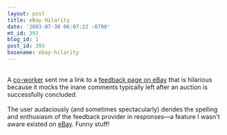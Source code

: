 ```yaml
---
layout: post
title: eBay Hilarity
date: '2003-07-30 06:07:22 -0700'
mt_id: 393
blog_id: 1
post_id: 393
basename: ebay-hilarity
---
```

<br />A <a href="http://www.mistergin.net/">co-worker</a> sent me a link to a <a href="http://cgi2.ebay.com/aw-cgi/eBayISAPI.dll?ViewFeedback&amp;userid=phoneloser-rbcp&amp;page=1&amp;items=25">feedback page on eBay</a> that is hilarious because it mocks the inane comments typically left after an auction is successfully concluded.<br /><br />The user audaciously (and sometimes spectacularly) derides the spelling and enthusiasm of the feedback provider in responses&#x2014;a feature I wasn't aware existed on <a href="http://www.ebay.com/">eBay</a>. Funny stuff!<br /><br /><br />
